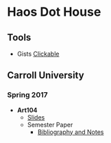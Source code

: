# Haos Dot House

## Tools

* Gists [Clickable](http://haos.info/haos_clickables/clickable_gists.html)

## Carroll University

### Spring 2017

* **Art104**
  * [Slides](https://entropyhaos.github.io/Carroll_ART104/)
  * Semester Paper
    * [Bibliography and Notes](https://github.com/EntropyHaos/Carroll_ART104/tree/master/haos_work/SEMESTER_PAPER/sources)
